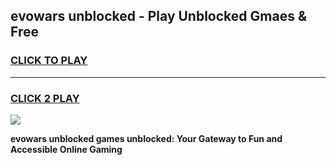 
## evowars unblocked - Play Unblocked Gmaes & Free
<h3>
<a href="https://news.freeplayer.one?title=evowars_unblocked&ref=16F">CLICK TO PLAY</a></h3>
<hr>

<h3>
<a href="https://news.freeplayer.one?title=evowars_unblocked&ref=16F">CLICK 2 PLAY</a>
  
</h3>

<a href="https://news.freeplayer.one?title=evowars_unblocked&ref=16F/"><img src="https://clearcache.store/games.png"></a>


**evowars unblocked games unblocked: Your Gateway to Fun and Accessible Online Gaming**

